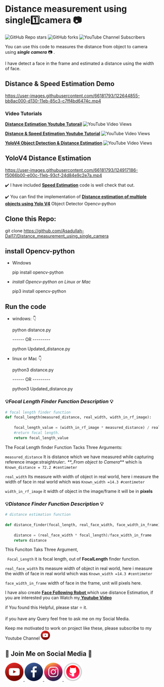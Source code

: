 # Distance measurement using single:one:camera :camera:

![GitHub Repo stars](https://img.shields.io/github/stars/Asadullah-Dal17/Distance_measurement_using_single_camera?style=social) ![GitHub forks](https://img.shields.io/github/forks/Asadullah-Dal17/Distance_measurement_using_single_camera?style=social) ![YouTube Channel Subscribers](https://img.shields.io/youtube/channel/subscribers/UCc8Lx22a5OX4XMxrCykzjbA?style=social)

You can use this code to measures the distance from object to camera using **_single camera_** :camera: .

I have detect a face in the frame and estimated a distance using the width of face.

## Distance & Speed Estimation Demo

https://user-images.githubusercontent.com/66181793/122644855-bb8ac000-d130-11eb-85c3-c7ff4bd6474c.mp4

### Video Tutorials
[**Distance Estimation Youtube Tutorail**](https://youtu.be/zzJfAw3ASzY) ![YouTube Video Views](https://img.shields.io/youtube/views/zzJfAw3ASzY?style=social)

[**Distance & Speed Estimation Youtube Tutorial**](https://youtu.be/DIxcLghsQ4Q) ![YouTube Video Views](https://img.shields.io/youtube/views/DIxcLghsQ4Q?style=social)

[**YoloV4 Object Detection & Distance Estimation**](https://youtu.be/FcRCwTgYXJw) ![YouTube Video Views](https://img.shields.io/youtube/views/FcRCwTgYXJw?style=social)

## YoloV4 Distance Estimation

https://user-images.githubusercontent.com/66181793/124917186-f5066b00-e00c-11eb-93cf-24d84e9c2e7a.mp4



:heavy_check_mark: I have included [**Speed Estimation**](https://github.com/Asadullah-Dal17/Distance_measurement_using_single_camera/tree/main/Speed) code is well check that out.

:heavy_check_mark: You can find the implementation of  [**Distance estimation of multiple objects using Yolo V4**](https://github.com/Asadullah-Dal17/Yolov4-Detector-and-Distance-Estimator) Object Detector Opencv-python

## Clone this Repo:

git clone https://github.com/Asadullah-Dal17/Distance_measurement_using_single_camera

## install Opencv-python

- Windows

  pip install opencv-python

- _install Opencv-python on Linux or Mac_

  pip3 install opencv-python

## Run the code

- windows: :point_down:

  python distance.py

  ------ OR ---------

  python Updated_distance.py

- linux or Mac :point_down:

  python3 distance.py

  ------ OR ---------

  python3 Updated_distance.py

### :bulb:_Focal Length Finder Function Description_ :bulb:

```python
# focal length finder function
def focal_length(measured_distance, real_width, width_in_rf_image):

    focal_length_value = (width_in_rf_image * measured_distance) / real_width
    #return focal length.
    return focal_length_value

```

The Focal Length finder Function Tacks Three Arguments:

`measured_distance` It is distance which we have measured while capturing reference image:straight*ruler:. \*\*\_From object to Camera*\*\* which is `Known_distance = 72.2 #centimeter`

`real_width` Its measure with width of object in real world, here i measure the width of face in real world which was `Known_width =14.3 #centimeter`

`width_in_rf_image` it width of object in the image/frame it will be in **pixels**

### :bulb:_Distance Finder Function Description_ :bulb:

```python
# distance estimation function

def distance_finder(focal_length, real_face_width, face_width_in_frame):

    distance = (real_face_width * focal_length)/face_width_in_frame
    return distance

```

This Funciton Taks Three Argument,

` Focal_Length` it is focal length, out of **FocalLength** finder function.

`real_face_width` Its measure width of object in real world, here i measure the width of face in real world which was `Known_width =14.3 #centimeter`

`face_width_in_frame` width of face in the frame, unit will pixels here.



I have also create <a href ="https://github.com/Asadullah-Dal17/Face-Following-Robot-using-Distance-Estimation"> <strong>Face Following Robot </strong> </a> which use distance Estimation, if you are interested you can Watch my<a href ="https://youtu.be/5FSOZe96kNg"> <strong>Youtube Video</strong> </a>

if You found this Helpful, please star :star: it.

if you have any Query feel free to ask me on my Social Media.

Keep me motivated to work on project like these, please subscribe to my Youtube Channel <img src ="/icons/youtub-icon.svg" width ="30">

## :green_heart: Join Me on Social Media :green_heart:

<a href="https://www.youtube.com/c/aiphile"> <img alt="AiPhile Youtube" src="icons/youtub-icon.svg"  width="60" height="60">
</a>
<a href="https://www.facebook.com/AIPhile17">
<img alt="AiPhile Facebook" src="icons/facebook-icon.svg"  width="60" height="60">
</a>
<a href="https://www.instagram.com/aiphile17/"> <img alt="AiPhile Insta" src="icons/instagram-icon.svg"  width="60" height="60">
</a>
<a href="https://github.com/Asadullah-Dal17"> <img alt="Github" src="icons/github-icon.svg"  width="60" height="60">
</a>
